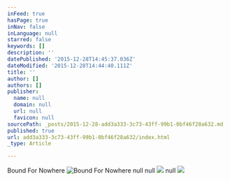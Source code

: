 ```yaml
---
inFeed: true
hasPage: true
inNav: false
inLanguage: null
starred: false
keywords: []
description: ''
datePublished: '2015-12-28T14:45:37.036Z'
dateModified: '2015-12-28T14:44:40.111Z'
title: ''
author: []
authors: []
publisher:
  name: null
  domain: null
  url: null
  favicon: null
sourcePath: _posts/2015-12-28-add3a333-3c73-43ff-99b1-0bf46f28a632.md
published: true
url: add3a333-3c73-43ff-99b1-0bf46f28a632/index.html
_type: Article

---
```

Bound For Nowhere
![Bound For Nowhere](https://the-grid-user-content.s3-us-west-2.amazonaws.com/ba0e1f5b-1d53-49d9-ac95-476c013dd8a4.jpg)
null
null
![](https://the-grid-user-content.s3-us-west-2.amazonaws.com/0d535e6f-bf90-4e83-bc9b-659813570726.jpg)
null
![](https://the-grid-user-content.s3-us-west-2.amazonaws.com/cc4a694e-b579-4ac5-9870-3f65f7ffb1a1.jpg)